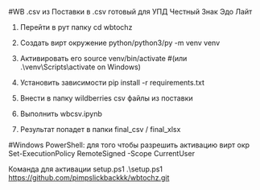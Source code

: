 #WB .csv из Поставки в .csv готовый для УПД Честный Знак Эдо Лайт

1. Перейти в рут папку
cd wbtochz
2. Создать вирт окружение
python/python3/py -m venv venv
3. Активировать его 
source venv/bin/activate  #(или .\venv\Scripts\activate on Windows)
4. Установить зависимости 
pip install -r requirements.txt

5. Внести в папку wildberries csv файлы из поставки

6. Выполнить wbcsv.ipynb 

7. Результат попадет в папки final_csv / final_xlsx

#Windows PowerShell: для того чтобы разрешить активацию вирт окр
Set-ExecutionPolicy RemoteSigned -Scope CurrentUser

Команда для активации setup.ps1
.\setup.ps1 https://github.com/pimpslickbackkk/wbtochz.git
